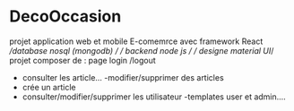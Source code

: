 # DecoOccasion
projet application web et mobile E-comemrce avec  framework React */database nosql (mongodb) */ /* backend node js */ /* designe material UI*/ projet composer de : page login /logout 
- consulter les article... 
-modifier/supprimer des articles
- crée un article 
- consulter/modifier/supprimer les utilisateur 
-templates user et admin....
